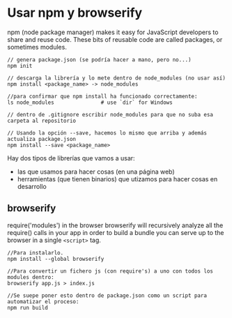 # Usar npm y browserify

npm (node package manager) makes it easy for JavaScript developers to share and reuse code.
These bits of reusable code are called packages, or sometimes modules.

```
// genera package.json (se podría hacer a mano, pero no...)
npm init

// descarga la librería y lo mete dentro de node_modules (no usar así)
npm install <package_name> -> node_modules

//para confirmar que npm install ha funcionado correctamente:
ls node_modules               # use `dir` for Windows

// dentro de .gitignore escribir node_modules para que no suba esa carpeta al repositorio

// Usando la opción --save, hacemos lo mismo que arriba y además actualiza package.json
npm install --save <package_name>
```


Hay dos tipos de librerías que vamos a usar:

- las que usamos para hacer cosas (en una página web)
- herramientas (que tienen binarios) que utizamos para hacer cosas en desarrollo

## browserify

require('modules') in the browser
browserify will recursively analyze all the require() calls in your app in order to build a bundle you can serve up to the browser in a single ```<script>``` tag.

```
//Para instalarlo.
npm install --global browserify

//Para convertir un fichero js (con require's) a uno con todos los modules dentro:
browserify app.js > index.js

//Se suepe poner esto dentro de package.json como un script para automatizar el proceso:
npm run build
```
